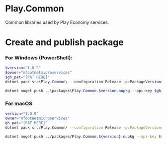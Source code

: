 # Play.Common

Common libraries used by Play Economy services.


# Create and publish package
### For Windows (PowerShell):
```powershell
$version="1.0.9"
$owner="mfdotnetmicroservices"
$gh_pat="[PAT HERE]"
dotnet pack src\Play.Common\ --configuration Release -p:PackageVersion=$version -p:RepositoryUrl=https://github.com/$owner/play.common -o ..\packages 

dotnet nuget push ..\packages\Play.Common.$version.nupkg --api-key $gh_pat --source "github"
```

### For macOS
```bash
version="1.0.9"
owner="mfdotnetmicroservices"
gh_pat="[PAT HERE]"
dotnet pack src/Play.Common/ --configuration Release -p:PackageVersion=$version -p:RepositoryUrl=https://github.com/$owner/play.common -o ../packages 

dotnet nuget push ../packages/Play.Common.${version}.nupkg --api-key ${gh_pat} --source "github"
```